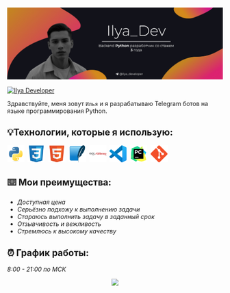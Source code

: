 <p align="center"><img src="https://github.com/Ilya-Digital/Ilya-Digital/blob/main/Banner_Dev.jpg"></img></p>

<a href="https://git.io/typing-svg"><img src="https://readme-typing-svg.demolab.com?font=Fira+Code&size=60&pause=400&color=D0524B&center=true&random=false&width=1000&height=100&lines=Ilya Developer" alt="Ilya Developer" /></a>

Здравствуйте, меня зовут `Илья` и я разрабатываю Telegram ботов на языке программирования Python.

## 💡Технологии, которые я использую:

<div>
  <img src="https://github.com/devicons/devicon/blob/master/icons/python/python-original.svg" title="Python" alt="Python" width="40" height="40"/>&nbsp;
  <img src="https://github.com/devicons/devicon/blob/master/icons/css3/css3-original.svg" title="Css" alt="Css" width="40" height="40"/>&nbsp;
  <img src="https://github.com/devicons/devicon/blob/master/icons/html5/html5-original.svg" title="html5" alt="html5" width="40" height="40"/>&nbsp;
  <img src="https://github.com/devicons/devicon/blob/master/icons/sqlite/sqlite-original.svg" title="sqlite"  alt="sqlite" width="40" height="40"/>&nbsp; 
  <img src="https://github.com/devicons/devicon/blob/master/icons/sqlalchemy/sqlalchemy-original-wordmark.svg" title="sqlalchemy" alt="sqlalchemy" width="40" height="40"/>&nbsp;
  <img src="https://github.com/devicons/devicon/blob/master/icons/vscode/vscode-original.svg" title="vscode" alt="vscode" width="40" height="40"/>&nbsp;
  <img src="https://github.com/devicons/devicon/blob/master/icons/pycharm/pycharm-original.svg" title="pycharm" alt="pycharm" width="40" height="40"/>&nbsp;
  <img src="https://github.com/devicons/devicon/blob/master/icons/git/git-original.svg" title="Git" **alt="Git" width="40" height="40"/>
</div>

## ⌨️ Мои преимущества:

- *Доступная цена*
- *Серьёзно подхожу к выполнению задачи*
- *Стараюсь выполнить задачу в заданный срок*
- *Отзывчивость и вежливость*
- *Стремлюсь к высокому качеству*

## ⏰ График работы:

*8:00 - 21:00* *по МСК*


<p align="center">
   <img src="http://github-profile-summary-cards.vercel.app/api/cards/profile-details?username=Ilya-Digital&theme=tokyonight">
</p>
